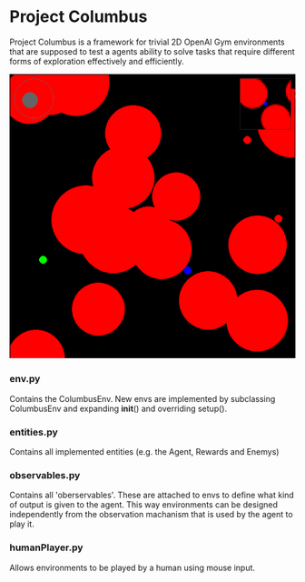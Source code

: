 # Project Columbus

Project Columbus is a framework for trivial 2D OpenAI Gym environments that are supposed to test a agents ability to solve tasks that require different forms of exploration effectively and efficiently.  

![Screenshot](./img_README.png)

### env.py
Contains the ColumbusEnv. New envs are implemented by subclassing ColumbusEnv and expanding __init__() and overriding setup().

### entities.py
Contains all implemented entities (e.g. the Agent, Rewards and Enemys)

### observables.py
Contains all 'oberservables'. These are attached to envs to define what kind of output is given to the agent. This way environments can be designed independently from the observation machanism that is used by the agent to play it.

### humanPlayer.py
Allows environments to be played by a human using mouse input.
